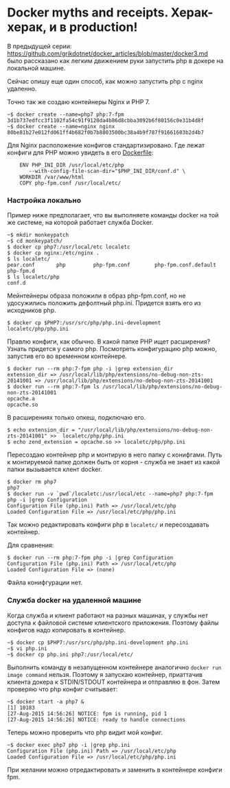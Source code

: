 Docker myths and receipts. Херак-херак, и в production!
========

В предыдущей серии: https://github.com/grikdotnet/docker_articles/blob/master/docker3.md
было рассказано как легким движением руки запустить php в докере на локальной машине.

Сейчас опишу еще один способ, как можно запустить php с nginx удаленно.

Точно так же создаю контейнеры Nginx и PHP 7.
```
~$ docker create --name=php7 php:7-fpm
3d1b737edfcc3f1102fa54c91f9120da4b86d8cbba3092b6f80156c0e31b4d8f
~$ docker create --name=nginx nginx
80be81b27e012fd061ff4b682f0b7b8803500bc38a4b9f787f91661603b2d4b7
```

Для Nginx расположение конфигов стандартизировано. Где лежат конфиги для PHP можно увидеть в его [Dockerfile]((https://github.com/docker-library/php/blob/f5e091ac3815dce80ca496298e0cb94638844b10/7.0/fpm/Dockerfile)):
```
	ENV PHP_INI_DIR /usr/local/etc/php
	   --with-config-file-scan-dir="$PHP_INI_DIR/conf.d" \
	WORKDIR /var/www/html
	COPY php-fpm.conf /usr/local/etc/
```
### Настройка локально

Пример ниже предполагает, что вы выполняете команды docker на той же системе, на которой работает служба Docker.
```
~$ mkdir monkeypatch
~$ cd monkeypatch/
$ docker cp php7:/usr/local/etc localetc
$ docker cp nginx:/etc/nginx .
$ ls localetc/
pear.conf		php			php-fpm.conf		php-fpm.conf.default	php-fpm.d
$ ls localetc/php
conf.d
```
Мейнтейнеры образа положили в образ php-fpm.conf, но не удосужились положить дефолтный php.ini. Придется взять его из исходников php.

	$ docker cp $PHP7:/usr/src/php/php.ini-development localetc/php/php.ini

Правлю конфиги, как обычно. В какой папке PHP ищет расширения? Узнать придется у самого php.
Посмотреть конфигурацию php можно, запустив его во временном контейнере.
```
$ docker run --rm php:7-fpm php -i |grep extension_dir
extension_dir => /usr/local/lib/php/extensions/no-debug-non-zts-20141001 => /usr/local/lib/php/extensions/no-debug-non-zts-20141001
$ docker run --rm php:7-fpm ls /usr/local/lib/php/extensions/no-debug-non-zts-20141001
opcache.a
opcache.so
```
В расширениях только опкеш, подключаю его. 
```
$ echo extension_dir = "/usr/local/lib/php/extensions/no-debug-non-zts-20141001" >>  localetc/php/php.ini
$ echo zend_extension = opcache.so >> localetc/php/php.ini
```
Пересоздаю контейнер php и монтирую в него папку с конифгами. Путь к монтируемой папке должен быть от корня - служба не знает из какой папки вызывается клент docker.
```
$ docker rm php7
php7
$ docker run -v `pwd`/localetc:/usr/local/etc --name=php7 php:7-fpm php -i |grep Configuration
Configuration File (php.ini) Path => /usr/local/etc/php
Loaded Configuration File => /usr/local/etc/php/php.ini
```
Так можно редактировать конфиги php в `localetc/` и пересоздавать контейнер.

Для сравнения:
```
$ docker run --rm php:7-fpm php -i |grep Configuration
Configuration File (php.ini) Path => /usr/local/etc/php
Loaded Configuration File => (none)
```
Файла конифгурации нет.


### Служба docker на удаленной машине

Когда служба и клиент работают на разных машинах, у службы нет доступа к файловой системе клиентского приложения. Поэтому файлы конфигов надо копировать в контейнер.

```
~$ docker cp $PHP7:/usr/src/php/php.ini-development php.ini
~$ vi php.ini
~$ docker cp php.ini php7:/usr/local/etc/
```
Выполнить команду в незапущенном контейнере аналогично `docker run image command` нельзя.
Поэтому я запускаю контейнер, приаттачив клиента докера к STDIN/STDOUT контейнера и отправляю в фон.
Затем проверяю что php конфиг считывает:
```
~$ docker start -a php7 &
[1] 10183
[27-Aug-2015 14:56:26] NOTICE: fpm is running, pid 1
[27-Aug-2015 14:56:26] NOTICE: ready to handle connections
```
Теперь можно проверить что php видит мой конфиг.
```
~$ docker exec php7 php -i |grep php.ini
Configuration File (php.ini) Path => /usr/local/etc/php
Loaded Configuration File => /usr/local/etc/php/php.ini
```
При желании можно отредактировать и заменить в контейнере конфиги fpm.

